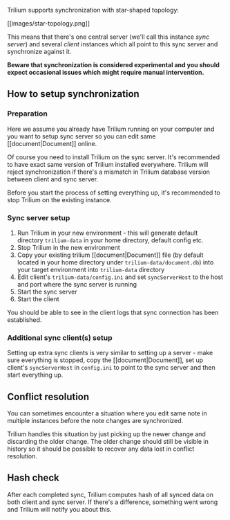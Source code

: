 Trilium supports synchronization with star-shaped topology:

[[images/star-topology.png]]

This means that there's one central server (we'll call this instance _sync server_) and several _client_ instances which all point to this sync server and synchronize against it.

**Beware that synchronization is considered experimental and you should expect occasional issues which might require manual intervention.**

## How to setup synchronization

### Preparation

Here we assume you already have Trilium running on your computer and you want to setup sync server so you can edit same [[document|Document]] online.

Of course you need to install Trilium on the sync server. It's recommended to have exact same version of Trilium installed everywhere. Trilium will reject synchronization if there's a mismatch in Trilium database version between client and sync server.

Before you start the process of setting everything up, it's recommended to stop Trilium on the existing instance.

### Sync server setup

1. Run Trilium in your new environment - this will generate default directory ```trilium-data``` in your home directory, default config etc.
2. Stop Trilium in the new environment
3. Copy your existing trilium [[document|Document]] file (by default located in your home directory under ```trilium-data/document.db```) into your target environment into ```trilium-data``` directory
4. Edit client's ```trilium-data/config.ini``` and set ```syncServerHost``` to the host and port where the sync server is running
5. Start the sync server
6. Start the client

You should be able to see in the client logs that sync connection has been established.

### Additional sync client(s) setup

Setting up extra sync clients is very similar to setting up a server - make sure everything is stopped, copy the [[document|Document]], set up client's ```syncServerHost``` in ```config.ini``` to point to the sync server and then start everything up.

## Conflict resolution

You can sometimes encounter a situation where you edit same note in multiple instances before the note changes are synchronized.

Trilium handles this situation by just picking up the newer change and discarding the older change. The older change should still be visible in history so it should be possible to recover any data lost in conflict resolution.

## Hash check

After each completed sync, Trilium computes hash of all synced data on both client and sync server. If there's a difference, something went wrong and Trilium will notify you about this.